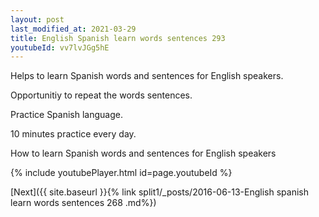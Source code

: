```yaml
---
layout: post
last_modified_at: 2021-03-29
title: English Spanish learn words sentences 293 
youtubeId: vv7lvJGg5hE
---
```

 
 
Helps to learn Spanish words and sentences for English speakers.

Opportunitiy to repeat the words sentences. 

Practice Spanish language. 
 
10 minutes practice every day. 
 
How to learn Spanish words and sentences for English speakers 
 
{% include youtubePlayer.html id=page.youtubeId %}
 
 
[Next]({{ site.baseurl }}{% link  split1/_posts/2016-06-13-English spanish learn words sentences 268 .md%})
 
